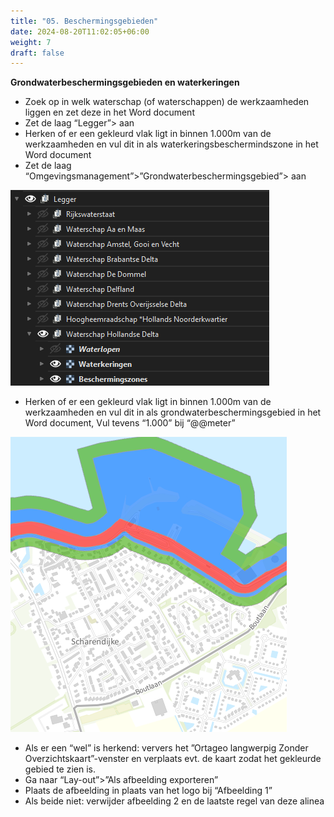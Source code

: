 ```yaml
---
title: "05. Beschermingsgebieden"
date: 2024-08-20T11:02:05+06:00
weight: 7
draft: false
---
```


**Grondwaterbeschermingsgebieden en waterkeringen**
- Zoek op in welk waterschap (of waterschappen) de werkzaamheden liggen en zet deze in het Word document
- Zet de laag “Legger”> <waterschap> aan
- Herken of er een gekleurd vlak ligt in binnen 1.000m van de werkzaamheden  en vul dit in als waterkeringsbeschermindszone in het Word document
- Zet de laag “Omgevingsmanagement”>”Grondwaterbeschermingsgebied”> <provincie> aan

![image](Beschermingsgebieden_Laag.png "image")

- Herken of er een gekleurd vlak ligt in binnen 1.000m van de werkzaamheden  en vul dit in als grondwaterbeschermingsgebied in het Word document,  Vul tevens “1.000” bij “@@meter”

![image](Beschermingsgebieden_Kaart.png "image")

- Als er een “wel” is herkend: ververs het ”Ortageo langwerpig Zonder Overzichtskaart”-venster en verplaats evt. de kaart zodat het gekleurde gebied te zien is.  
- Ga naar “Lay-out”>”Als afbeelding exporteren”
- Plaats de afbeelding in plaats van het logo bij “Afbeelding 1”
- Als beide niet: verwijder afbeelding 2 en de laatste regel van deze alinea
